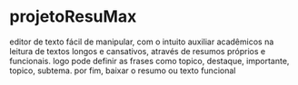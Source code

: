 # projetoResuMax
editor de texto fácil de manipular, com o intuito auxiliar acadêmicos
na leitura de textos longos e cansativos, através de resumos próprios e funcionais.
logo pode definir as frases como topico, destaque, importante, topico, subtema.
por fim, baixar o resumo ou texto funcional
